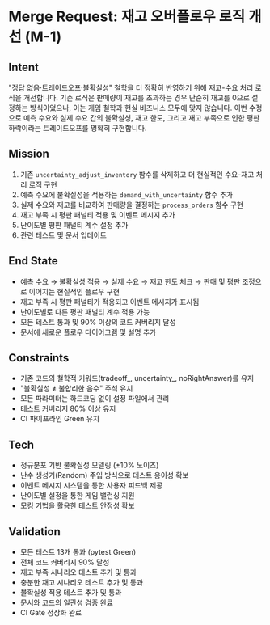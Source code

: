 # Merge Request: 재고 오버플로우 로직 개선 (M-1)

## Intent

"정답 없음·트레이드오프·불확실성" 철학을 더 정확히 반영하기 위해 재고-수요 처리 로직을 개선합니다. 기존 로직은 판매량이 재고를 초과하는 경우 단순히 재고를 0으로 설정하는 방식이었으나, 이는 게임 철학과 현실 비즈니스 모두에 맞지 않습니다. 이번 수정으로 예측 수요와 실제 수요 간의 불확실성, 재고 한도, 그리고 재고 부족으로 인한 평판 하락이라는 트레이드오프를 명확히 구현합니다.

## Mission

1. 기존 `uncertainty_adjust_inventory` 함수를 삭제하고 더 현실적인 수요-재고 처리 로직 구현
2. 예측 수요에 불확실성을 적용하는 `demand_with_uncertainty` 함수 추가
3. 실제 수요와 재고를 비교하여 판매량을 결정하는 `process_orders` 함수 구현
4. 재고 부족 시 평판 패널티 적용 및 이벤트 메시지 추가
5. 난이도별 평판 패널티 계수 설정 추가
6. 관련 테스트 및 문서 업데이트

## End State

- 예측 수요 → 불확실성 적용 → 실제 수요 → 재고 한도 체크 → 판매 및 평판 조정으로 이어지는 현실적인 플로우 구현
- 재고 부족 시 평판 패널티가 적용되고 이벤트 메시지가 표시됨
- 난이도별로 다른 평판 패널티 계수 적용 가능
- 모든 테스트 통과 및 90% 이상의 코드 커버리지 달성
- 문서에 새로운 플로우 다이어그램 및 설명 추가

## Constraints

- 기존 코드의 철학적 키워드(tradeoff_, uncertainty_, noRightAnswer)를 유지
- "불확실성 ≠ 불합리한 음수" 주석 유지
- 모든 파라미터는 하드코딩 없이 설정 파일에서 관리
- 테스트 커버리지 80% 이상 유지
- CI 파이프라인 Green 유지

## Tech

- 정규분포 기반 불확실성 모델링 (±10% 노이즈)
- 난수 생성기(Random) 주입 방식으로 테스트 용이성 확보
- 이벤트 메시지 시스템을 통한 사용자 피드백 제공
- 난이도별 설정을 통한 게임 밸런싱 지원
- 모킹 기법을 활용한 테스트 안정성 확보

## Validation

- 모든 테스트 13개 통과 (pytest Green)
- 전체 코드 커버리지 90% 달성
- 재고 부족 시나리오 테스트 추가 및 통과
- 충분한 재고 시나리오 테스트 추가 및 통과
- 불확실성 적용 테스트 추가 및 통과
- 문서와 코드의 일관성 검증 완료
- CI Gate 정상화 완료
